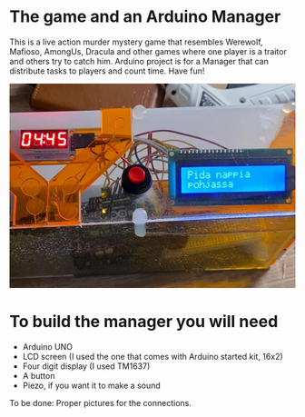 # The game and an Arduino Manager
This is a live action murder mystery game that resembles Werewolf, Mafioso, AmongUs, Dracula and other games where one player is a traitor and others try to catch him. Arduino project is for a Manager that can distribute tasks to players and count time. Have fun!

![One example of how the Manager could look like](https://github.com/hautakan/ManagerAndGame/blob/main/TheManager.jpg)

# To build the manager you will need
- Arduino UNO
- LCD screen (I used the one that comes with Arduino started kit, 16x2)
- Four digit display (I used TM1637)
- A button
- Piezo, if you want it to make a sound

To be done:
Proper pictures for the connections. 
